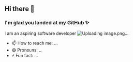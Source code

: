 ## Hi there 👋
### I'm glad you landed at my GitHub ✨
I am an aspiring software developer ![Uploading image.png…]()


- 📫 How to reach me: ...
- 😄 Pronouns: ...
- ⚡ Fun fact: ...
